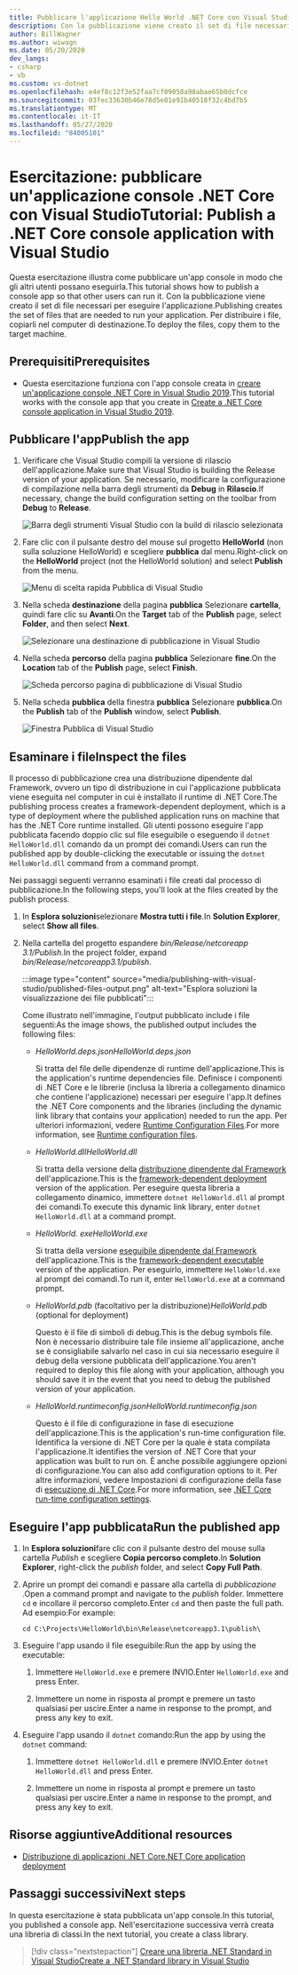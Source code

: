 ```yaml
---
title: Pubblicare l'applicazione Hello World .NET Core con Visual Studio
description: Con la pubblicazione viene creato il set di file necessari per eseguire l'applicazione .NET Core.
author: BillWagner
ms.author: wiwagn
ms.date: 05/20/2020
dev_langs:
- csharp
- vb
ms.custom: vs-dotnet
ms.openlocfilehash: e4ef8c12f3e52faa7cf09058a98abae65b0dcfce
ms.sourcegitcommit: 03fec33630b46e78d5e81e91b40518f32c4bd7b5
ms.translationtype: MT
ms.contentlocale: it-IT
ms.lasthandoff: 05/27/2020
ms.locfileid: "84005101"
---
```

# <a name="tutorial-publish-a-net-core-console-application-with-visual-studio"></a><span data-ttu-id="aa5f5-103">Esercitazione: pubblicare un'applicazione console .NET Core con Visual Studio</span><span class="sxs-lookup"><span data-stu-id="aa5f5-103">Tutorial: Publish a .NET Core console application with Visual Studio</span></span>

<span data-ttu-id="aa5f5-104">Questa esercitazione illustra come pubblicare un'app console in modo che gli altri utenti possano eseguirla.</span><span class="sxs-lookup"><span data-stu-id="aa5f5-104">This tutorial shows how to publish a console app so that other users can run it.</span></span> <span data-ttu-id="aa5f5-105">Con la pubblicazione viene creato il set di file necessari per eseguire l'applicazione.</span><span class="sxs-lookup"><span data-stu-id="aa5f5-105">Publishing creates the set of files that are needed to run your application.</span></span> <span data-ttu-id="aa5f5-106">Per distribuire i file, copiarli nel computer di destinazione.</span><span class="sxs-lookup"><span data-stu-id="aa5f5-106">To deploy the files, copy them to the target machine.</span></span>

## <a name="prerequisites"></a><span data-ttu-id="aa5f5-107">Prerequisiti</span><span class="sxs-lookup"><span data-stu-id="aa5f5-107">Prerequisites</span></span>

- <span data-ttu-id="aa5f5-108">Questa esercitazione funziona con l'app console creata in [creare un'applicazione console .NET Core in Visual Studio 2019](with-visual-studio.md).</span><span class="sxs-lookup"><span data-stu-id="aa5f5-108">This tutorial works with the console app that you create in [Create a .NET Core console application in Visual Studio 2019](with-visual-studio.md).</span></span>

## <a name="publish-the-app"></a><span data-ttu-id="aa5f5-109">Pubblicare l'app</span><span class="sxs-lookup"><span data-stu-id="aa5f5-109">Publish the app</span></span>

1. <span data-ttu-id="aa5f5-110">Verificare che Visual Studio compili la versione di rilascio dell'applicazione.</span><span class="sxs-lookup"><span data-stu-id="aa5f5-110">Make sure that Visual Studio is building the Release version of your application.</span></span> <span data-ttu-id="aa5f5-111">Se necessario, modificare la configurazione di compilazione nella barra degli strumenti da **Debug** in **Rilascio**.</span><span class="sxs-lookup"><span data-stu-id="aa5f5-111">If necessary, change the build configuration setting on the toolbar from **Debug** to **Release**.</span></span>

   ![Barra degli strumenti Visual Studio con la build di rilascio selezionata](media/publishing-with-visual-studio/visual-studio-toolbar-release.png)

1. <span data-ttu-id="aa5f5-113">Fare clic con il pulsante destro del mouse sul progetto **HelloWorld** (non sulla soluzione HelloWorld) e scegliere **pubblica** dal menu.</span><span class="sxs-lookup"><span data-stu-id="aa5f5-113">Right-click on the **HelloWorld** project (not the HelloWorld solution) and select **Publish** from the menu.</span></span>

   ![Menu di scelta rapida Pubblica di Visual Studio](media/publishing-with-visual-studio/publish-context-menu.png)

1. <span data-ttu-id="aa5f5-115">Nella scheda **destinazione** della pagina **pubblica** Selezionare **cartella**, quindi fare clic su **Avanti**.</span><span class="sxs-lookup"><span data-stu-id="aa5f5-115">On the **Target** tab of the **Publish** page, select **Folder**, and then select **Next**.</span></span>

   ![Selezionare una destinazione di pubblicazione in Visual Studio](media/publishing-with-visual-studio/pick-publish-target.png)

1. <span data-ttu-id="aa5f5-117">Nella scheda **percorso** della pagina **pubblica** Selezionare **fine**.</span><span class="sxs-lookup"><span data-stu-id="aa5f5-117">On the **Location** tab of the **Publish** page, select **Finish**.</span></span>

   ![Scheda percorso pagina di pubblicazione di Visual Studio](media/publishing-with-visual-studio/publish-page-loc-tab.png)

1. <span data-ttu-id="aa5f5-119">Nella scheda **pubblica** della finestra **pubblica** Selezionare **pubblica**.</span><span class="sxs-lookup"><span data-stu-id="aa5f5-119">On the **Publish** tab of the **Publish** window, select **Publish**.</span></span>

   ![Finestra Pubblica di Visual Studio](media/publishing-with-visual-studio/publish-page.png)

## <a name="inspect-the-files"></a><span data-ttu-id="aa5f5-121">Esaminare i file</span><span class="sxs-lookup"><span data-stu-id="aa5f5-121">Inspect the files</span></span>

<span data-ttu-id="aa5f5-122">Il processo di pubblicazione crea una distribuzione dipendente dal Framework, ovvero un tipo di distribuzione in cui l'applicazione pubblicata viene eseguita nel computer in cui è installato il runtime di .NET Core.</span><span class="sxs-lookup"><span data-stu-id="aa5f5-122">The publishing process creates a framework-dependent deployment, which is a type of deployment where the published application runs on machine that has the .NET Core runtime installed.</span></span> <span data-ttu-id="aa5f5-123">Gli utenti possono eseguire l'app pubblicata facendo doppio clic sul file eseguibile o eseguendo il `dotnet HelloWorld.dll` comando da un prompt dei comandi.</span><span class="sxs-lookup"><span data-stu-id="aa5f5-123">Users can run the published app by double-clicking the executable or issuing the `dotnet HelloWorld.dll` command from a command prompt.</span></span>

<span data-ttu-id="aa5f5-124">Nei passaggi seguenti verranno esaminati i file creati dal processo di pubblicazione.</span><span class="sxs-lookup"><span data-stu-id="aa5f5-124">In the following steps, you'll look at the files created by the publish process.</span></span>

1. <span data-ttu-id="aa5f5-125">In **Esplora soluzioni**selezionare **Mostra tutti i file**.</span><span class="sxs-lookup"><span data-stu-id="aa5f5-125">In **Solution Explorer**, select **Show all files**.</span></span>

1. <span data-ttu-id="aa5f5-126">Nella cartella del progetto espandere *bin/Release/netcoreapp 3.1/Publish*.</span><span class="sxs-lookup"><span data-stu-id="aa5f5-126">In the project folder, expand *bin/Release/netcoreapp3.1/publish*.</span></span>

   :::image type="content" source="media/publishing-with-visual-studio/published-files-output.png" alt-text="Esplora soluzioni la visualizzazione dei file pubblicati":::

   <span data-ttu-id="aa5f5-128">Come illustrato nell'immagine, l'output pubblicato include i file seguenti:</span><span class="sxs-lookup"><span data-stu-id="aa5f5-128">As the image shows, the published output includes the following files:</span></span>

      * <span data-ttu-id="aa5f5-129">*HelloWorld.deps.json*</span><span class="sxs-lookup"><span data-stu-id="aa5f5-129">*HelloWorld.deps.json*</span></span>

         <span data-ttu-id="aa5f5-130">Si tratta del file delle dipendenze di runtime dell'applicazione.</span><span class="sxs-lookup"><span data-stu-id="aa5f5-130">This is the application's runtime dependencies file.</span></span> <span data-ttu-id="aa5f5-131">Definisce i componenti di .NET Core e le librerie (inclusa la libreria a collegamento dinamico che contiene l'applicazione) necessari per eseguire l'app.</span><span class="sxs-lookup"><span data-stu-id="aa5f5-131">It defines the .NET Core components and the libraries (including the dynamic link library that contains your application) needed to run the app.</span></span> <span data-ttu-id="aa5f5-132">Per ulteriori informazioni, vedere [Runtime Configuration Files](https://github.com/dotnet/cli/blob/85ca206d84633d658d7363894c4ea9d59e515c1a/Documentation/specs/runtime-configuration-file.md).</span><span class="sxs-lookup"><span data-stu-id="aa5f5-132">For more information, see [Runtime configuration files](https://github.com/dotnet/cli/blob/85ca206d84633d658d7363894c4ea9d59e515c1a/Documentation/specs/runtime-configuration-file.md).</span></span>

      * <span data-ttu-id="aa5f5-133">*HelloWorld.dll*</span><span class="sxs-lookup"><span data-stu-id="aa5f5-133">*HelloWorld.dll*</span></span>

         <span data-ttu-id="aa5f5-134">Si tratta della versione della [distribuzione dipendente dal Framework](../deploying/deploy-with-cli.md#framework-dependent-deployment) dell'applicazione.</span><span class="sxs-lookup"><span data-stu-id="aa5f5-134">This is the [framework-dependent deployment](../deploying/deploy-with-cli.md#framework-dependent-deployment) version of the application.</span></span> <span data-ttu-id="aa5f5-135">Per eseguire questa libreria a collegamento dinamico, immettere `dotnet HelloWorld.dll` al prompt dei comandi.</span><span class="sxs-lookup"><span data-stu-id="aa5f5-135">To execute this dynamic link library, enter `dotnet HelloWorld.dll` at a command prompt.</span></span>

      * <span data-ttu-id="aa5f5-136">*HelloWorld. exe*</span><span class="sxs-lookup"><span data-stu-id="aa5f5-136">*HelloWorld.exe*</span></span>

         <span data-ttu-id="aa5f5-137">Si tratta della versione [eseguibile dipendente dal Framework](../deploying/deploy-with-cli.md#framework-dependent-executable) dell'applicazione.</span><span class="sxs-lookup"><span data-stu-id="aa5f5-137">This is the [framework-dependent executable](../deploying/deploy-with-cli.md#framework-dependent-executable) version of the application.</span></span> <span data-ttu-id="aa5f5-138">Per eseguirlo, immettere `HelloWorld.exe` al prompt dei comandi.</span><span class="sxs-lookup"><span data-stu-id="aa5f5-138">To run it, enter `HelloWorld.exe` at a command prompt.</span></span>

      * <span data-ttu-id="aa5f5-139">*HelloWorld.pdb* (facoltativo per la distribuzione)</span><span class="sxs-lookup"><span data-stu-id="aa5f5-139">*HelloWorld.pdb* (optional for deployment)</span></span>

         <span data-ttu-id="aa5f5-140">Questo è il file di simboli di debug.</span><span class="sxs-lookup"><span data-stu-id="aa5f5-140">This is the debug symbols file.</span></span> <span data-ttu-id="aa5f5-141">Non è necessario distribuire tale file insieme all'applicazione, anche se è consigliabile salvarlo nel caso in cui sia necessario eseguire il debug della versione pubblicata dell'applicazione.</span><span class="sxs-lookup"><span data-stu-id="aa5f5-141">You aren't required to deploy this file along with your application, although you should save it in the event that you need to debug the published version of your application.</span></span>

      * <span data-ttu-id="aa5f5-142">*HelloWorld.runtimeconfig.json*</span><span class="sxs-lookup"><span data-stu-id="aa5f5-142">*HelloWorld.runtimeconfig.json*</span></span>

         <span data-ttu-id="aa5f5-143">Questo è il file di configurazione in fase di esecuzione dell'applicazione.</span><span class="sxs-lookup"><span data-stu-id="aa5f5-143">This is the application's run-time configuration file.</span></span> <span data-ttu-id="aa5f5-144">Identifica la versione di .NET Core per la quale è stata compilata l'applicazione.</span><span class="sxs-lookup"><span data-stu-id="aa5f5-144">It identifies the version of .NET Core that your application was built to run on.</span></span> <span data-ttu-id="aa5f5-145">È anche possibile aggiungere opzioni di configurazione.</span><span class="sxs-lookup"><span data-stu-id="aa5f5-145">You can also add configuration options to it.</span></span> <span data-ttu-id="aa5f5-146">Per altre informazioni, vedere Impostazioni di configurazione della fase di [esecuzione di .NET Core](../run-time-config/index.md#runtimeconfigjson).</span><span class="sxs-lookup"><span data-stu-id="aa5f5-146">For more information, see [.NET Core run-time configuration settings](../run-time-config/index.md#runtimeconfigjson).</span></span>

## <a name="run-the-published-app"></a><span data-ttu-id="aa5f5-147">Eseguire l'app pubblicata</span><span class="sxs-lookup"><span data-stu-id="aa5f5-147">Run the published app</span></span>

1. <span data-ttu-id="aa5f5-148">In **Esplora soluzioni**fare clic con il pulsante destro del mouse sulla cartella *Publish* e scegliere **Copia percorso completo**.</span><span class="sxs-lookup"><span data-stu-id="aa5f5-148">In **Solution Explorer**, right-click the *publish* folder, and select **Copy Full Path**.</span></span>

1. <span data-ttu-id="aa5f5-149">Aprire un prompt dei comandi e passare alla cartella di *pubblicazione* .</span><span class="sxs-lookup"><span data-stu-id="aa5f5-149">Open a command prompt and navigate to the *publish* folder.</span></span> <span data-ttu-id="aa5f5-150">Immettere `cd` e incollare il percorso completo.</span><span class="sxs-lookup"><span data-stu-id="aa5f5-150">Enter `cd` and then paste the full path.</span></span> <span data-ttu-id="aa5f5-151">Ad esempio:</span><span class="sxs-lookup"><span data-stu-id="aa5f5-151">For example:</span></span>

   ```
   cd C:\Projects\HelloWorld\bin\Release\netcoreapp3.1\publish\
   ```

1. <span data-ttu-id="aa5f5-152">Eseguire l'app usando il file eseguibile:</span><span class="sxs-lookup"><span data-stu-id="aa5f5-152">Run the app by using the executable:</span></span>

   1. <span data-ttu-id="aa5f5-153">Immettere `HelloWorld.exe` e premere INVIO.</span><span class="sxs-lookup"><span data-stu-id="aa5f5-153">Enter `HelloWorld.exe` and press Enter.</span></span>

   1. <span data-ttu-id="aa5f5-154">Immettere un nome in risposta al prompt e premere un tasto qualsiasi per uscire.</span><span class="sxs-lookup"><span data-stu-id="aa5f5-154">Enter a name in response to the prompt, and press any key to exit.</span></span>

1. <span data-ttu-id="aa5f5-155">Eseguire l'app usando il `dotnet` comando:</span><span class="sxs-lookup"><span data-stu-id="aa5f5-155">Run the app by using the `dotnet` command:</span></span>

   1. <span data-ttu-id="aa5f5-156">Immettere `dotnet HelloWorld.dll` e premere INVIO.</span><span class="sxs-lookup"><span data-stu-id="aa5f5-156">Enter `dotnet HelloWorld.dll` and press Enter.</span></span>

   1. <span data-ttu-id="aa5f5-157">Immettere un nome in risposta al prompt e premere un tasto qualsiasi per uscire.</span><span class="sxs-lookup"><span data-stu-id="aa5f5-157">Enter a name in response to the prompt, and press any key to exit.</span></span>

## <a name="additional-resources"></a><span data-ttu-id="aa5f5-158">Risorse aggiuntive</span><span class="sxs-lookup"><span data-stu-id="aa5f5-158">Additional resources</span></span>

- [<span data-ttu-id="aa5f5-159">Distribuzione di applicazioni .NET Core</span><span class="sxs-lookup"><span data-stu-id="aa5f5-159">.NET Core application deployment</span></span>](../deploying/index.md)

## <a name="next-steps"></a><span data-ttu-id="aa5f5-160">Passaggi successivi</span><span class="sxs-lookup"><span data-stu-id="aa5f5-160">Next steps</span></span>

<span data-ttu-id="aa5f5-161">In questa esercitazione è stata pubblicata un'app console.</span><span class="sxs-lookup"><span data-stu-id="aa5f5-161">In this tutorial, you published a console app.</span></span> <span data-ttu-id="aa5f5-162">Nell'esercitazione successiva verrà creata una libreria di classi.</span><span class="sxs-lookup"><span data-stu-id="aa5f5-162">In the next tutorial, you create a class library.</span></span>

> [!div class="nextstepaction"]
> [<span data-ttu-id="aa5f5-163">Creare una libreria .NET Standard in Visual Studio</span><span class="sxs-lookup"><span data-stu-id="aa5f5-163">Create a .NET Standard library in Visual Studio</span></span>](library-with-visual-studio.md)
